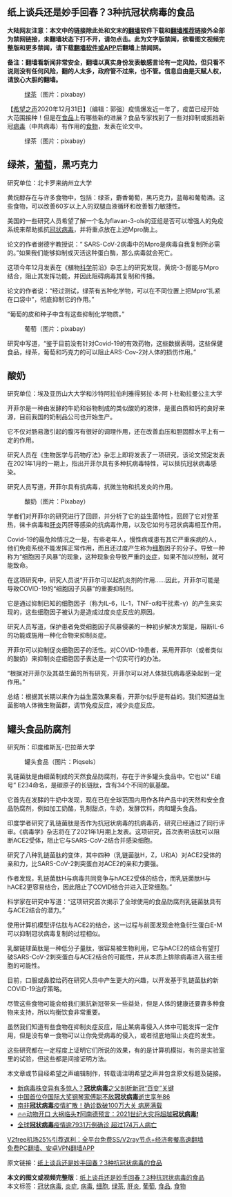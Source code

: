  <h2>纸上谈兵还是妙手回春？3种抗冠状病毒的食品</h2> <p class="notice"><b>大陆网友注意：本文中的链接除此处和文末的<a href="https://github.com/bannedbook/fanqiang" >翻墙</a>软件下载和<a href="https://github.com/killgcd/justmysocks/blob/master/README.md">翻墙推荐</a>链接外全部为禁网链接，未翻墙状态下打不开，请勿点击。此为文字版禁闻，欲看图文视频完整版和更多禁闻，请下载<a href="https://github.com/bannedbook/fanqiang">翻墙软件或APP</a>后翻墙上禁闻网。</p><p>备注：翻墙看新闻非常安全，翻墙以真实身份发表敏感言论有一定风险，但只看不说则没有任何风险，翻的人太多，政府管不过来，也不管。信息自由是天赋人权，请放心大胆的翻墙。</b></p>  <div class="entry"> <figure> <p><figcaption><a href="https://www.bannedbook.org/bnews/tag/%E7%BB%BF%E8%8C%B6/" class="st_tag internal_tag" rel="tag" title="标签 绿茶 下的日志">绿茶</a>（图片：pixabay）</figcaption></figure> <p>【<span class='wp_keywordlink_affiliate'><a href="https://www.soundofhope.org" title="希望之声" target="_blank">希望之声</a></span>2020年12月31日】（编辑：郭强）疫情爆发近一年了，疫苗已经开始大范围接种！但是在<a href="https://www.bannedbook.org/bnews/tag/%e9%a3%9f%e5%93%81/" class="st_tag internal_tag" rel="tag" title="标签 食品 下的日志">食品</a>上有哪些新的进展？食品专家找到了一些对抑制或抵挡新冠<a href="https://www.bannedbook.org/bnews/tag/%e7%97%85%e6%af%92/" class="st_tag internal_tag" rel="tag" title="标签 病毒 下的日志">病毒</a>（中共病毒）有作用的<a href="https://www.bannedbook.org/bnews/tag/%e9%a3%9f%e7%89%a9/" class="st_tag internal_tag" rel="tag" title="标签 食物 下的日志">食物</a>，发表在论文中。</p> <figure><figcaption>绿茶（图片：pixabay）</figcaption></figure> <h2>绿茶，<a href="https://www.bannedbook.org/bnews/tag/%e8%91%a1%e8%90%84/" class="st_tag internal_tag" rel="tag" title="标签 葡萄 下的日志">葡萄</a>，黑巧克力</h2> <p>研究单位：北卡罗来纳州立大学</p> <p>黄烷醇存在与许多食物中，包括：绿茶，麝香葡萄，黑巧克力，蓝莓和葡萄酒。这些食物，可以改善60岁以上人的双腿血液循环和改善智力敏捷性。</p> <p>美国的一些研究人员希望了解一个名为flavan-3-ols的亚组是否可以增强人的免疫系统来帮助抵抗<a href="https://www.bannedbook.org/bnews/tag/%e5%86%a0%e7%8a%b6%e7%97%85%e6%af%92/" class="st_tag internal_tag" rel="tag" title="标签 冠状病毒 下的日志">冠状病毒</a>，并将重点放在上述Mpro酶上。</p> <p>论文的作者谢德宇教授说：“ SARS-CoV-2病毒中的Mpro是病毒自我复制所必需的。”如果我们能够抑制或灭活这种蛋白酶，那么病毒就会死亡。</p> <p>这项今年12月发表在《植物<span class='wp_keywordlink'><a href="https://www.bannedbook.org/forum11/topic309.html" title="禁片：“科学”的棍子" target="_blank">科学</a></span>前沿》杂志上的研究发现，黄烷-3-醇能与Mpro结合，阻止其发挥功能，并因此阻碍病毒其复制和传播。</p> <p>论文的作者说：“经过测试，绿茶有五种化学物，可以在不同位置上把Mpro“扎紧在口袋中”，彻底抑制它的作用。”</p> <p>“葡萄的皮和种子中含有这些抑制化学物质。”</p> <figure><figcaption>葡萄（图片：pixabay）</figcaption></figure> <p>研究中写道，“鉴于目前没有针对Covid-19的有效药物，这些数据表明，这些保健食品，绿茶，葡萄和巧克力的可以阻止ARS-Cov-2对人体的损伤作用。”</p>  <h2>酸奶</h2> <p>研究单位：埃及亚历山大大学和沙特阿拉伯利雅得努拉·本·阿卜杜勒拉曼公主大学</p> <p>开菲尔是一种由发酵的牛奶和谷物制成的类似酸奶的液体，是蛋白质和钙的良好来源，目前我国的奶制品公司也开始生产。</p> <p>它不仅对肠易激引起的腹泻有很好的调理作用，还在改善血压和胆固醇水平上有一定的作用。</p> <p>研究人员在《生物医学与药物疗法》杂志上即将发表了一项研究，该论文预定发表在2021年1月的一期上，指出开菲尔具有多种抗病毒特性，可以抵抗冠状病毒感染。</p> <p>研究人员写道，开菲尔具有抗病毒，抗微生物和抗发炎的作用。</p> <figure><figcaption>酸奶（图片：Pixabay）</figcaption></figure> <p>学者们对开菲尔的研究进行了回顾，并分析了它的益生菌特性，回顾了它对登革热，徕卡病毒和<a href="https://www.bannedbook.org/bnews/tag/%E8%82%9D%E7%82%8E/" class="st_tag internal_tag" rel="tag" title="标签 肝炎 下的日志">肝炎</a>丙肝等感染的抗病毒作用，以及它如何与冠状病毒相互作用。</p> <p>Covid-19的最危险情况之一是，有些老年人，慢性病或患有其它严重疾病的人，他们免疫系统不能发挥正常作用，而且还过度产生称为<a href="https://www.bannedbook.org/bnews/tag/%E7%BB%86%E8%83%9E/" class="st_tag internal_tag" rel="tag" title="标签 细胞 下的日志">细胞</a>因子的分子。导致一种称为“细胞因子风暴”的现象，这种现象会导致严重的<a href="https://www.bannedbook.org/bnews/tag/%E7%82%8E%E7%97%87/" class="st_tag internal_tag" rel="tag" title="标签 炎症 下的日志">炎症</a>，如果不加以控制，就可能致命。</p> <p>在这项研究中，研究人员说“开菲尔可以起抗炎剂的作用……因此，开菲尔可能是导致COVID-19的“细胞因子风暴”的重要抑制剂。</p> <p>它是通过抑制已知的细胞因子（称为IL-6，IL-1，TNF-α和干扰素-γ）的产生来实现的，这些细胞因子被认为是造成过度炎症反应的原因。</p>  <p>研究人员写道，保护患者免受细胞因子风暴侵袭的一种初步解决方案是，阻断IL-6的功能或施用一种化合物来抑制炎症。</p> <p>开菲尔可以抑制促炎细胞因子的活性。对COVID-19患者，采用开菲尔（或者类似的酸奶）来抑制炎症细胞因子表达是一个切实可行的办法。</p> <p>“根据对开菲尔及其益生菌的所有研究，开菲尔可以对人体抵抗病毒感染起到一定作用。”</p> <p>总结：根据其长期以来作为益生菌效果来看，开菲尔似乎是有益的。我们知道益生菌影响人体微生物菌群，调节免疫反应，减少炎症反应。</p> <h2>罐头食品防腐剂</h2> <p>研究所：印度维斯瓦-巴拉蒂大学</p> <figure><figcaption>罐头食品（图片：Piqsels）</figcaption></figure> <p>乳链菌肽是由细菌制成的天然食品防腐剂，存在于许多罐头食品中。它也以“ E编号” E234命名，是碳原子的长链肽，含有34个不同的氨基酸。</p> <p>它首先在发酵的牛奶中发现，现在已在全球范围内用作各种产品中的天然和安全食品防腐剂，例如加工奶酪，乳制甜点，牛奶，发酵饮料，肉和罐头食品。</p> <p>印度学者研究了乳链菌肽是否作为抗冠状病毒的抗病毒药，研究已经通过了同行评审。《病毒学》杂志将在了2021年1月期上发表。这项研究，首次表明该肽可以阻断ACE2受体，阻止它与SARS-CoV-2结合并感染细胞。</p> <p>研究了八种乳链菌肽的变体，其中四种（乳链菌肽H，Z，U和A）对ACE2受体的亲和力，比SARS-CoV-2刺突蛋白对ACE2的亲和力要强。</p>  <p>作者发现，乳链菌肽H与病毒共同竞争与hACE2受体的结合，而乳链菌肽H与hACE2更容易结合，因此阻止了COVID结合并进入正常细胞。”</p> <p>科学家在研究中写道：“这项研究首次揭示了全球使用的食品防腐剂乳链菌肽具有与ACE2结合的潜力。”</p> <p>使用计算机模型评估肽与ACE2的结合，这一过程与前面发现金枪鱼衍生蛋白E-M可以抑制冠状病毒复制的过程相似。</p> <p>乳酸链球菌肽是一种低分子量肽，很容易被生物利用，它与hACE2的结合有望打破SARS-CoV-2刺突蛋白与ACE2结合的可能性，并从本质上排除病毒进入宿主细胞的可能性。</p> <p>目前，口服或鼻腔给药在研究人员中产生更大的兴趣，以开发基于乳链菌肽的新COVID-19治疗策略。</p> <p>尽管这些食物可能会给我们抵抗新冠带来一些益处，但是人体的健康还要靠多种食物来支持，所以均衡饮食非常重要。</p> <p>虽然我们知道有些食物在抑制炎症反应，阻止某病毒侵入人体中可能发挥一定作用，但是没有单一食物可以让你免受病毒的侵入，或者彻底地阻止炎症的发生。</p> <p>这些研究都在一定程度上证明它们所说的效果，有的是计算机模拟，有的是实验室里的试验，但这些都是间接证明方法。</p> <p>本文章或节目经希望之声编辑制作，转载请注明希望之声并包含原文标题及链接。</p>  <ul class='op-related-articles' title='相关阅读'> <li><a href='https://www.bannedbook.org/bnews/health/20201231/1458295.html' target='_blank'>新病毒株变异有多惊人？<b>冠状病毒</b>之父剖析新冠“百变”关键</a></li> <li><a href='https://www.bannedbook.org/bnews/headline/20201229/1457190.html' target='_blank'>中国首位夺国际大奖钢琴家傅聪不敌<b>冠状病毒</b>逝世享年86</a></li> <li><a href='https://www.bannedbook.org/bnews/worldnews/20201228/1456363.html' target='_blank'>南非<b>冠状病毒</b>疫情扩散！确诊数破100万大关 病房满载</a></li> <li><a href='https://www.bannedbook.org/bnews/bannedvideo/20201228/1456208.html' target='_blank'>🔥🔥动物开口 大祸临头❓阿南德预言：2021世纪大灾将超越<b>冠状病毒</b>❗</a></li> <li><a href='https://www.bannedbook.org/bnews/cbnews/20201226/1455022.html' target='_blank'>全球<b>冠状病毒</b>疫情逾7931万例确诊 超过174万人病亡</a></li> </ul> <p class="texttj"> <a href="https://github.com/bannedbook/fanqiang/wiki/V2ray%E6%9C%BA%E5%9C%BA" target="_blank">V2free机场25%引荐返利：全平台免费SS/V2ray节点+经济套餐高速翻墙</a><br/> <a href="https://github.com/bannedbook/fanqiang/wiki/%E7%A6%81%E9%97%BB%E7%BD%91%E5%AE%89%E5%8D%93%E7%BF%BB%E5%A2%99%E6%96%B0%E9%97%BBAPP" target="_blank">免费PC翻墙、安卓VPN翻墙APP</a></p><p>原文链接：<a class="src_link"  href="https://www.soundofhope.org/post/458782" target="_blank">纸上谈兵还是妙手回春？3种抗冠状病毒的食品</a></p><a name='sharetosocial'></a>       <div><b>本文的图文或视频完整版</b>：<a href='https://www.bannedbook.org/bnews/comments/20201231/1458498.html'>纸上谈兵还是妙手回春？3种抗冠状病毒的食品</a></div>  </div><!--END ENTRY--> <div class="postfooter"> <div>本文标签：<a href="https://www.bannedbook.org/bnews/tag/%e5%86%a0%e7%8a%b6%e7%97%85%e6%af%92/" rel="tag">冠状病毒</a>, <a href="https://www.bannedbook.org/bnews/tag/%E7%82%8E%E7%97%87/" rel="tag">炎症</a>, <a href="https://www.bannedbook.org/bnews/tag/%e7%97%85%e6%af%92/" rel="tag">病毒</a>, <a href="https://www.bannedbook.org/bnews/tag/%E7%BB%86%E8%83%9E/" rel="tag">细胞</a>, <a href="https://www.bannedbook.org/bnews/tag/%E7%BB%BF%E8%8C%B6/" rel="tag">绿茶</a>, <a href="https://www.bannedbook.org/bnews/tag/%E8%82%9D%E7%82%8E/" rel="tag">肝炎</a>, <a href="https://www.bannedbook.org/bnews/tag/%e8%91%a1%e8%90%84/" rel="tag">葡萄</a>, <a href="https://www.bannedbook.org/bnews/tag/%e9%a3%9f%e5%93%81/" rel="tag">食品</a>, <a href="https://www.bannedbook.org/bnews/tag/%e9%a3%9f%e7%89%a9/" rel="tag">食物</a></div>  </div><!--END POSTFOOTER--> 